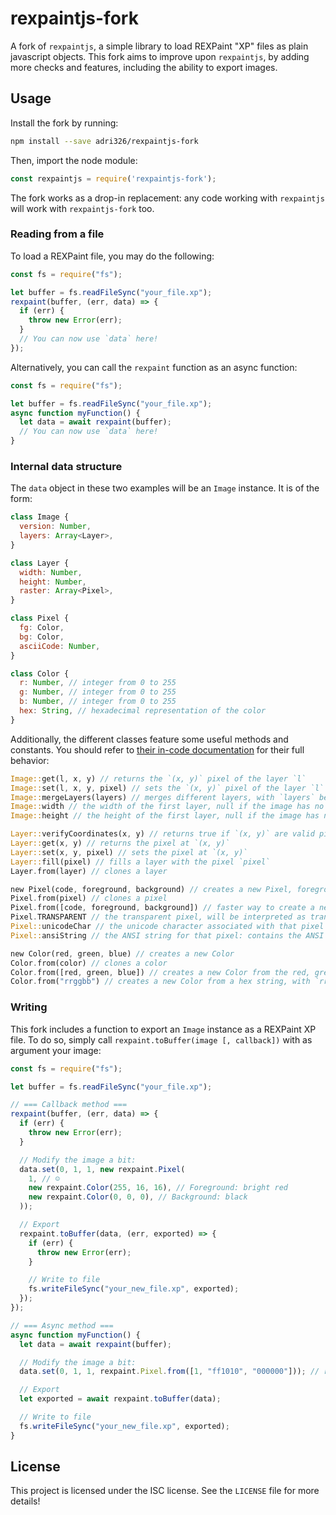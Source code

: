 # rexpaintjs-fork

A fork of `rexpaintjs`, a simple library to load REXPaint "XP" files as plain javascript objects.
This fork aims to improve upon `rexpaintjs`, by adding more checks and features, including the ability to export images.

## Usage

Install the fork by running:

```sh
npm install --save adri326/rexpaintjs-fork
```

Then, import the node module:

```js
const rexpaintjs = require('rexpaintjs-fork');
```

The fork works as a drop-in replacement: any code working with `rexpaintjs` will work with `rexpaintjs-fork` too.

### Reading from a file

To load a REXPaint file, you may do the following:

```js
const fs = require("fs");

let buffer = fs.readFileSync("your_file.xp");
rexpaint(buffer, (err, data) => {
  if (err) {
    throw new Error(err);
  }
  // You can now use `data` here!
});
```

Alternatively, you can call the `rexpaint` function as an async function:

```js
const fs = require("fs");

let buffer = fs.readFileSync("your_file.xp");
async function myFunction() {
  let data = await rexpaint(buffer);
  // You can now use `data` here!
}
```

### Internal data structure

The `data` object in these two examples will be an `Image` instance. It is of the form:

```js
class Image {
  version: Number,
  layers: Array<Layer>,
}

class Layer {
  width: Number,
  height: Number,
  raster: Array<Pixel>,
}

class Pixel {
  fg: Color,
  bg: Color,
  asciiCode: Number,
}

class Color {
  r: Number, // integer from 0 to 255
  g: Number, // integer from 0 to 255
  b: Number, // integer from 0 to 255
  hex: String, // hexadecimal representation of the color
}
```

Additionally, the different classes feature some useful methods and constants.
You should refer to [their in-code documentation](https://github.com/adri326/rexpaintjs-fork/blob/master/index.js) for their full behavior:

```rs
Image::get(l, x, y) // returns the `(x, y)` pixel of the layer `l`
Image::set(l, x, y, pixel) // sets the `(x, y)` pixel of the layer `l`
Image::mergeLayers(layers) // merges different layers, with `layers` being an array of indices, a single index or "all"
Image::width // the width of the first layer, null if the image has no layer
Image::height // the height of the first layer, null if the image has no layer

Layer::verifyCoordinates(x, y) // returns true if `(x, y)` are valid pixel coordinates for that layer
Layer::get(x, y) // returns the pixel at `(x, y)`
Layer::set(x, y, pixel) // sets the pixel at `(x, y)`
Layer::fill(pixel) // fills a layer with the pixel `pixel`
Layer.from(layer) // clones a layer

new Pixel(code, foreground, background) // creates a new Pixel, foreground and background should be Color instances
Pixel.from(pixel) // clones a pixel
Pixel.from([code, foreground, background]) // faster way to create a new Pixel, as foreground and background are passed to Color.from
Pixel.TRANSPARENT // the transparent pixel, will be interpreted as transparent by Image::mergeLayers
Pixel::unicodeChar // the unicode character associated with that pixel
Pixel::ansiString // the ANSI string for that pixel: contains the ANSI escape code for the foreground and background colors and the unicode character for the pixel

new Color(red, green, blue) // creates a new Color
Color.from(color) // clones a color
Color.from([red, green, blue]) // creates a new Color from the red, green and blue components
Color.from("rrggbb") // creates a new Color from a hex string, with `rr` the red channel, `gg` the green channel and `bb` the blue channel
```

### Writing

This fork includes a function to export an `Image` instance as a REXPaint XP file.
To do so, simply call `rexpaint.toBuffer(image [, callback])` with as argument your image:

```js
const fs = require("fs");

let buffer = fs.readFileSync("your_file.xp");

// === Callback method ===
rexpaint(buffer, (err, data) => {
  if (err) {
    throw new Error(err);
  }

  // Modify the image a bit:
  data.set(0, 1, 1, new rexpaint.Pixel(
    1, // ☺
    new rexpaint.Color(255, 16, 16), // Foreground: bright red
    new rexpaint.Color(0, 0, 0), // Background: black
  ));

  // Export
  rexpaint.toBuffer(data, (err, exported) => {
    if (err) {
      throw new Error(err);
    }

    // Write to file
    fs.writeFileSync("your_new_file.xp", exported);
  });
});

// === Async method ===
async function myFunction() {
  let data = await rexpaint(buffer);

  // Modify the image a bit:
  data.set(0, 1, 1, rexpaint.Pixel.from([1, "ff1010", "000000"])); // red on black ☺

  // Export
  let exported = await rexpaint.toBuffer(data);

  // Write to file
  fs.writeFileSync("your_new_file.xp", exported);
}
```

## License

This project is licensed under the ISC license. See the `LICENSE` file for more details!
